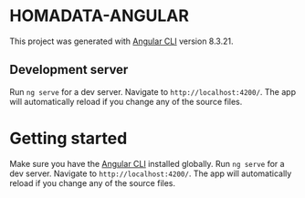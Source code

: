 # HOMADATA-ANGULAR

This project was generated with [Angular CLI](https://github.com/angular/angular-cli) version 8.3.21.

## Development server

Run `ng serve` for a dev server. Navigate to `http://localhost:4200/`. The app will automatically reload if you change any of the source files.

# Getting started

Make sure you have the [Angular CLI](https://github.com/angular/angular-cli#installation) installed globally. 
Run `ng serve` for a dev server. Navigate to `http://localhost:4200/`. The app will automatically reload if you change any of the source files.
